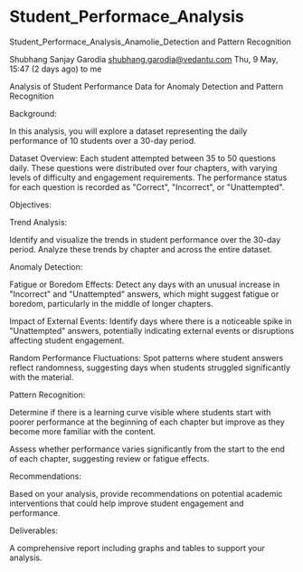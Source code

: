 # Student_Performace_Analysis
Student_Performace_Analysis_Anamolie_Detection and Pattern Recognition


Shubhang Sanjay Garodia <shubhang.garodia@vedantu.com>
Thu, 9 May, 15:47 (2 days ago)
to me

Analysis of Student Performance Data for Anomaly Detection and Pattern Recognition

Background: 

In this analysis, you will explore a dataset representing the daily performance of 10 students over a 30-day period.


Dataset Overview: Each student attempted between 35 to 50 questions daily. These questions were distributed over four chapters, with varying levels of difficulty and engagement requirements. The performance status for each question is recorded as "Correct", "Incorrect", or "Unattempted".


Objectives:


Trend Analysis: 

Identify and visualize the trends in student performance over the 30-day period. Analyze these trends by chapter and across the entire dataset.

Anomaly Detection:

Fatigue or Boredom Effects: Detect any days with an unusual increase in "Incorrect" and "Unattempted" answers, which might suggest fatigue or boredom, particularly in the middle of longer chapters.

Impact of External Events: Identify days where there is a noticeable spike in "Unattempted" answers, potentially indicating external events or disruptions affecting student engagement.

Random Performance Fluctuations: Spot patterns where student answers reflect randomness, suggesting days when students struggled significantly with the material.

Pattern Recognition:

Determine if there is a learning curve visible where students start with poorer performance at the beginning of each chapter but improve as they become more familiar with the content.

Assess whether performance varies significantly from the start to the end of each chapter, suggesting review or fatigue effects.

Recommendations: 

Based on your analysis, provide recommendations on potential academic interventions that could help improve student engagement and performance. 

Deliverables:

A comprehensive report including graphs and tables to support your analysis.


